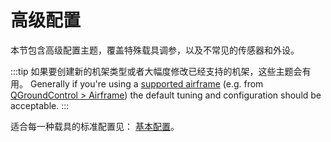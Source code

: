 # 高级配置

本节包含高级配置主题，覆盖特殊载具调参，以及不常见的传感器和外设。

:::tip
如果要创建新的机架类型或者大幅度修改已经支持的机架，这些主题会有用。 Generally if you're using a [supported airframe](../airframes/airframe_reference.md#copter) (e.g. from [QGroundControl > Airframe](../config/airframe.md)) the default tuning and configuration should be acceptable. :::

适合每一种载具的标准配置见： [基本配置](../config/README.md)。
